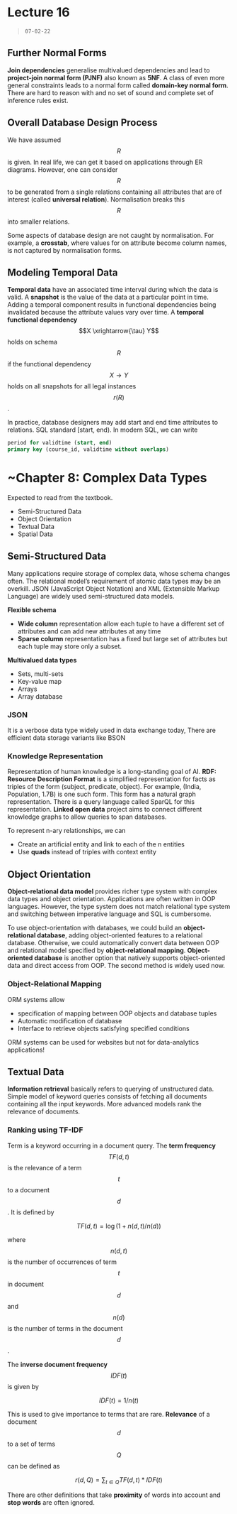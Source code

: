 # Lecture 16

> `07-02-22`

## Further Normal Forms

**Join dependencies** generalise multivalued dependencies and lead to **project-join normal form (PJNF)** also known as **5NF**. A class of even more general constraints leads to a normal form called **domain-key normal form**. There are hard to reason with and no set of sound and complete set of inference rules exist.

## Overall Database Design Process

We have assumed $$R$$ is given. In real life, we can get it based on applications through ER diagrams. However, one can consider $$R$$ to be generated from a single relations containing all attributes that are of interest (called **universal relation**). Normalisation breaks this $$R$$ into smaller relations.

Some aspects of database design are not caught by normalisation. For example, a **crosstab**, where values for on attribute become column names, is not captured by normalisation forms.

## Modeling Temporal Data

**Temporal data** have an associated time interval during which the data is valid. A **snapshot** is the value of the data at a particular point in time. Adding a temporal component results in functional dependencies being invalidated because the attribute values vary over time. A **temporal functional dependency** $$X \xrightarrow{\tau} Y$$ holds on schema $$R$$ if the functional dependency $$X \to Y$$ holds on all snapshots for all legal instances $$r(R)$$.

In practice, database designers may add start and end time attributes to relations. SQL standard [start, end). In modern SQL, we can write

```sql
period for validtime (start, end)
primary key (course_id, validtime without overlaps)
```

# ~Chapter 8: Complex Data Types

Expected to read from the textbook.

- Semi-Structured Data
- Object Orientation
- Textual Data
- Spatial Data

## Semi-Structured Data

Many applications require storage of complex data, whose schema changes often. The relational model’s requirement of atomic data types may be an overkill. JSON (JavaScript Object Notation) and XML (Extensible Markup Language) are widely used semi-structured data models.

**Flexible schema** 

- **Wide column** representation allow each tuple to have a different set of attributes and can add new attributes at any time
- **Sparse column** representation has a fixed but large set of attributes but each tuple may store only a subset.

**Multivalued data types**

- Sets, multi-sets
- Key-value map
- Arrays
- Array database

 ### JSON

It is a verbose data type widely used in data exchange today, There are efficient data storage variants like BSON

### Knowledge Representation

Representation of human knowledge is a long-standing goal of AI. **RDF: Resource Description Format** is a simplified representation for facts as triples of the form (subject, predicate, object). For example, (India, Population, 1.7B) is one such form. This form has a natural graph representation. There is a query language called SparQL for this representation. **Linked open data** project aims to connect different knowledge graphs to allow queries to span databases.

To represent n-ary relationships, we can 

- Create an artificial entity and link to each of the n entities
- Use **quads** instead of triples with context entity

## Object Orientation

**Object-relational data model** provides richer type system with complex data types and object orientation. Applications are often written in OOP languages. However, the type system does not match relational type system and switching between imperative language and SQL is cumbersome. 

To use object-orientation with databases, we could build an **object-relational database**, adding object-oriented features to a relational database. Otherwise, we could automatically convert data between OOP and relational model specified by **object-relational mapping**. **Object-oriented database** is another option that natively supports object-oriented data and direct access from OOP. The second method is widely used now.

### Object-Relational Mapping

ORM systems allow 

- specification of mapping between OOP objects and database tuples
- Automatic modification of database
- Interface to retrieve objects satisfying specified conditions

ORM systems can be used for websites but not for data-analytics applications!

## Textual Data

**Information retrieval** basically refers to querying of unstructured data. Simple model of keyword queries consists of fetching all documents containing all the input keywords. More advanced models rank the relevance of documents. 

### Ranking using TF-IDF

Term is a keyword occurring in a document query. The **term frequency** $$TF(d, t)$$ is the relevance of a term $$t$$ to a document $$d$$. It is defined by 


$$
TF(d, t) = \log( 1+ n(d, t)/n(d))
$$
 

where $$n(d, t)$$ is the number of occurrences of term $$t$$ in document $$d$$ and $$n(d)$$ is the number of terms in the document $$d$$.

The **inverse document frequency** $$IDF(t)$$ is given by 


$$
IDF(t) = 1/n(t)
$$


This is used to give importance to terms that are rare. **Relevance** of a document $$d$$ to a set of terms $$Q$$ can be defined as


$$
r(d, Q) = \sum_{t \in Q} TF(d, t)*IDF(t)
$$


There are other definitions that take **proximity** of words into account and **stop words** are often ignored.